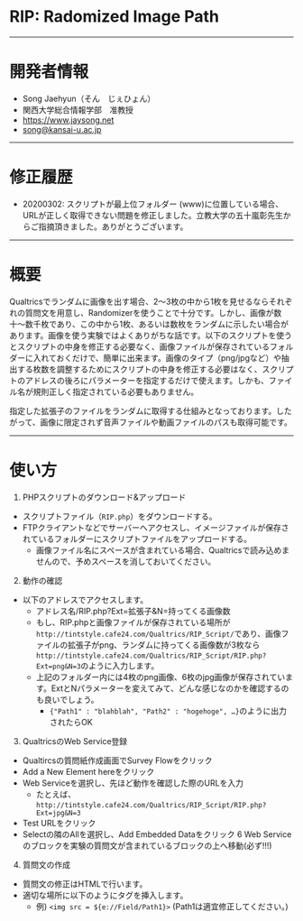 # RIP: Radomized Image Path

---

# 開発者情報

* Song Jaehyun（そん　じぇひょん）
* 関西大学総合情報学部　准教授
* https://www.jaysong.net
* song@kansai-u.ac.jp

---

# 修正履歴

* 20200302: スクリプトが最上位フォルダー (www)に位置している場合、URLが正しく取得できない問題を修正しました。立教大学の五十嵐彰先生からご指摘頂きました。ありがとうございます。

---

# 概要

Qualtricsでランダムに画像を出す場合、2〜3枚の中から1枚を見せるならそれぞれの質問文を用意し、Randomizerを使うことで十分です。しかし、画像が数十〜数千枚であり、この中から1枚、あるいは数枚をランダムに示したい場合があります。画像を使う実験ではよくありがちな話です。以下のスクリプトを使うとスクリプトの中身を修正する必要なく、画像ファイルが保存されているフォルダーに入れておくだけで、簡単に出来ます。画像のタイプ（png/jpgなど）や抽出する枚数を調整するためにスクリプトの中身を修正する必要はなく、スクリプトのアドレスの後ろにパラメーターを指定するだけで使えます。しかも、ファイル名が規則正しく指定されている必要もありません。

指定した拡張子のファイルをランダムに取得する仕組みとなっております。したがって、画像に限定されず音声ファイルや動画ファイルのパスも取得可能です。

---

# 使い方

1. PHPスクリプトのダウンロード&アップロード

* スクリプトファイル（`RIP.php`）をダウンロードする。
* FTPクライアントなどでサーバーへアクセスし、イメージファイルが保存されているフォルダーにスクリプトファイルをアップロードする。
  * 画像ファイル名にスペースが含まれている場合、Qualtricsで読み込めませんので、予めスペースを消しておいてください。

2. 動作の確認

* 以下のアドレスでアクセスします。
  * アドレス名/RIP.php?Ext=拡張子&N=持ってくる画像数
  * もし、RIP.phpと画像ファイルが保存されている場所が`http://tintstyle.cafe24.com/Qualtrics/RIP_Script/`であり、画像ファイルの拡張子がpng、ランダムに持ってくる画像数が3枚なら`http://tintstyle.cafe24.com/Qualtrics/RIP_Script/RIP.php?Ext=png&N=3`のように入力します。
  * 上記のフォルダー内には4枚のpng画像、6枚のjpg画像が保存されています。ExtとNパラメーターを変えてみて、どんな感じなのかを確認するのも良いでしょう。
    * `{"Path1" : "blahblah", "Path2" : "hogehoge", …}`のように出力されたらOK

3. QualtricsのWeb Service登録

* Qualtircsの質問紙作成画面でSurvey Flowをクリック
* Add a New Element hereをクリック
* Web Serviceを選択し、先ほど動作を確認した際のURLを入力
  * たとえば、`http://tintstyle.cafe24.com/Qualtrics/RIP_Script/RIP.php?Ext=jpg&N=3`
* Test URLをクリック
* Selectの隣のAllを選択し、Add Embedded Dataをクリック 6 Web Serviceのブロックを実験の質問文が含まれているブロックの上へ移動(必ず!!!)

4. 質問文の作成

* 質問文の修正はHTMLで行います。
* 適切な場所に以下のようにタグを挿入します。
  * 例) `<img src = ${e://Field/Path1}>` (Path1は適宜修正してください。)
